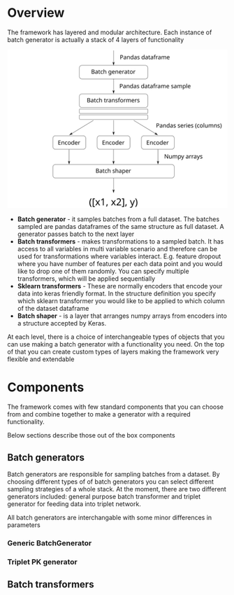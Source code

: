 # Overview

The framework has layered and modular architecture. Each instance of batch generator is actually
a stack of 4 layers of functionality

![Functional diagram](images/functional_diagram.svg)

- **Batch generator** - it samples batches from a full dataset. The batches sampled are
 pandas dataframes of the same structure as full dataset. A generator passes batch to
  the next layer 
- **Batch transformers** - makes transformations to a sampled batch. It has access to all variables
 in multi variable scenario and therefore can be used for transformations where variables
  interact. E.g. feature dropout where you have number of features per each data point and 
  you would like to drop one of them randomly. You can specify multiple transformers, which will 
  be applied sequentially
- **Sklearn transformers** - These are normally encoders that encode your data into keras friendly
 format. In the structure definition you specify which sklearn transformer you would like to
 be applied to which column of the dataset dataframe
- **Batch shaper** - is a layer that arranges numpy arrays from encoders into a structure 
 accepted by Keras. 

At each level, there is a choice of interchangeable types of objects that you can use 
making a batch generator with a functionality you need. On the top of that you can create 
custom types of layers making the framework very flexible and extendable

# Components 

The framework comes with few standard components that you can choose from and combine together to 
make a generator with a required functionality. 

Below sections describe those out of the box components

## Batch generators

Batch generators are responsible for sampling batches from a dataset. By choosing different types of 
of batch generators you can select different sampling strategies of a whole stack. At the moment, 
there are two different generators included: general purpose batch transformer and triplet generator for 
feeding data into triplet network. 

All batch generators are interchangable with some minor differences in parameters 

### Generic BatchGenerator

### Triplet PK generator



## Batch transformers

